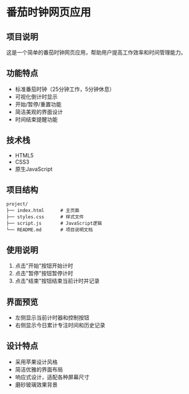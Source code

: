 # 番茄时钟网页应用

## 项目说明
这是一个简单的番茄时钟网页应用，帮助用户提高工作效率和时间管理能力。

## 功能特点
- 标准番茄时钟（25分钟工作，5分钟休息）
- 可视化倒计时显示
- 开始/暂停/重置功能
- 简洁美观的界面设计
- 时间结束提醒功能

## 技术栈
- HTML5
- CSS3
- 原生JavaScript

## 项目结构 
```
project/
├── index.html      # 主页面
├── styles.css      # 样式文件
├── script.js       # JavaScript逻辑
└── README.md       # 项目说明文档
```

## 使用说明
1. 点击"开始"按钮开始计时
2. 点击"暂停"按钮暂停计时
3. 点击"结束"按钮结束当前计时并记录

## 界面预览
- 左侧显示当前计时器和控制按钮
- 右侧显示今日累计专注时间和历史记录

## 设计特点
- 采用苹果设计风格
- 简洁优雅的界面布局
- 响应式设计，适配各种屏幕尺寸
- 磨砂玻璃效果背景 